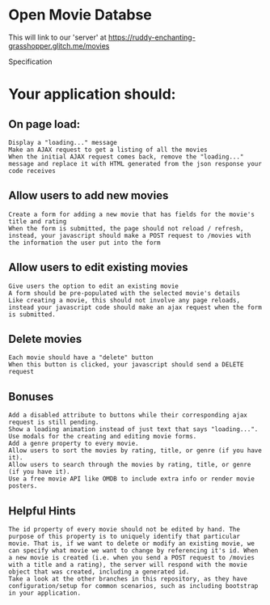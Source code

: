 # Open Movie Databse

This will link to our 'server' at https://ruddy-enchanting-grasshopper.glitch.me/movies

Specification

# Your application should:

## On page load:

    Display a "loading..." message
    Make an AJAX request to get a listing of all the movies
    When the initial AJAX request comes back, remove the "loading..." message and replace it with HTML generated from the json response your code receives

## Allow users to add new movies

    Create a form for adding a new movie that has fields for the movie's title and rating
    When the form is submitted, the page should not reload / refresh, instead, your javascript should make a POST request to /movies with the information the user put into the form

## Allow users to edit existing movies

    Give users the option to edit an existing movie
    A form should be pre-populated with the selected movie's details
    Like creating a movie, this should not involve any page reloads, instead your javascript code should make an ajax request when the form is submitted.

## Delete movies

    Each movie should have a "delete" button
    When this button is clicked, your javascript should send a DELETE request

## Bonuses

    Add a disabled attribute to buttons while their corresponding ajax request is still pending.
    Show a loading animation instead of just text that says "loading...".
    Use modals for the creating and editing movie forms.
    Add a genre property to every movie.
    Allow users to sort the movies by rating, title, or genre (if you have it).
    Allow users to search through the movies by rating, title, or genre (if you have it).
    Use a free movie API like OMDB to include extra info or render movie posters.

## Helpful Hints

    The id property of every movie should not be edited by hand. The purpose of this property is to uniquely identify that particular movie. That is, if we want to delete or modify an existing movie, we can specify what movie we want to change by referencing it's id. When a new movie is created (i.e. when you send a POST request to /movies with a title and a rating), the server will respond with the movie object that was created, including a generated id.
    Take a look at the other branches in this repository, as they have configuration/setup for common scenarios, such as including bootstrap in your application.
